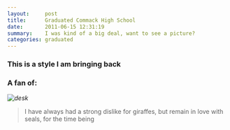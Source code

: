 ```yaml
---
layout:     post
title:      Graduated Commack High School
date:       2011-06-15 12:31:19
summary:    I was kind of a big deal, want to see a picture?
categories: graduated
---
```


### This is a style I am bringing back


### A fan of:


_![desk](https://cloud.githubusercontent.com/assets/1424573/3378137/abac6d7c-fbe6-11e3-8e09-55745b6a8176.png)_


> I have always had a strong dislike for giraffes, but remain in love with seals, for the time being
